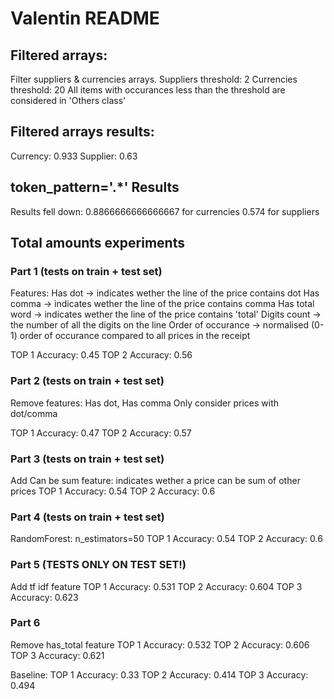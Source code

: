 # Valentin README

## Filtered arrays:
Filter suppliers & currencies arrays.
Suppliers threshold: 2
Currencies threshold: 20
All items with occurances less than the threshold are considered in 'Others class'

## Filtered arrays results:
Currency: 0.933 
Supplier: 0.63

## token_pattern='.*' Results
Results fell down: 
0.8866666666666667 for currencies
0.574 for suppliers

## Total amounts experiments

### Part 1 (tests on train + test set)
Features:
Has dot -> indicates wether the line of the price contains dot
Has comma -> indicates wether the line of the price contains comma
Has total word -> indicates wether the line of the price contains 'total'
Digits count -> the number of all the digits on the line
Order of occurance -> normalised (0-1) order of occurance compared to all prices in the receipt

TOP 1 Accuracy: 0.45
TOP 2 Accuracy: 0.56

### Part 2 (tests on train + test set)
Remove features: Has dot, Has comma
Only consider prices with dot/comma

TOP 1 Accuracy: 0.47
TOP 2 Accuracy: 0.57

### Part 3 (tests on train + test set)
Add Can be sum feature: indicates wether a price can be sum of other prices
TOP 1 Accuracy: 0.54
TOP 2 Accuracy: 0.6

### Part 4 (tests on train + test set)
RandomForest: n_estimators=50
TOP 1 Accuracy: 0.54
TOP 2 Accuracy: 0.6

### Part 5 (TESTS ONLY ON TEST SET!)
Add tf idf feature
TOP 1 Accuracy: 0.531
TOP 2 Accuracy: 0.604
TOP 3 Accuracy: 0.623


### Part 6

Remove has_total feature
TOP 1 Accuracy: 0.532
TOP 2 Accuracy: 0.606
TOP 3 Accuracy: 0.621

Baseline:
TOP 1 Accuracy: 0.33
TOP 2 Accuracy: 0.414
TOP 3 Accuracy: 0.494

